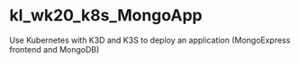 # kl_wk20_k8s_MongoApp
Use Kubernetes with K3D and K3S to deploy an application (MongoExpress frontend and MongoDB)
